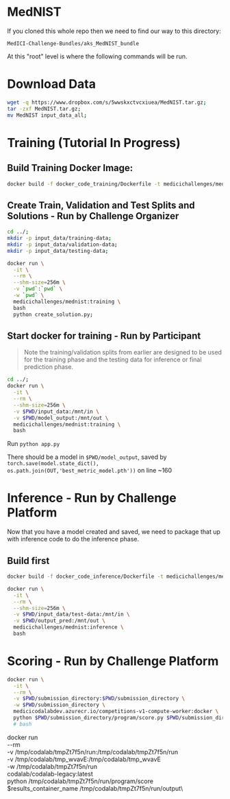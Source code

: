 # MedNIST

If you cloned this whole repo then we need to find our way to this directory:
```
MedICI-Challenge-Bundles/aks_MedNIST_bundle
```

At this "root" level is where the following commands will be run.

# Download Data
```bash
wget -q https://www.dropbox.com/s/5wwskxctvcxiuea/MedNIST.tar.gz;
tar -zxf MedNIST.tar.gz;
mv MedNIST input_data_all;
```

# Training (Tutorial In Progress)
## Build Training Docker Image:
```bash
docker build -f docker_code_training/Dockerfile -t medicichallenges/mednist:training .;
```

## Create Train, Validation and Test Splits and Solutions - Run by Challenge Organizer
```bash
cd ../;
mkdir -p input_data/training-data;
mkdir -p input_data/validation-data;
mkdir -p input_data/testing-data;

docker run \
  -it \
  --rm \
  --shm-size=256m \
  -v `pwd`:`pwd` \
  -w `pwd` \
  medicichallenges/mednist:training \
  bash
  python create_solution.py;
```


## Start docker for training - Run by Participant

> Note the training/validation splits from earlier are designed to be used for the training phase and the testing data for inference or final prediction phase.

```bash
cd ../;
docker run \
  -it \
  --rm \
  --shm-size=256m \
  -v $PWD/input_data:/mnt/in \
  -v $PWD/model_output:/mnt/out \
  medicichallenges/mednist:training \
  bash
```
Run ```python app.py```

There should be a model in ```$PWD/model_output```, saved by ```torch.save(model.state_dict(), os.path.join(OUT,'best_metric_model.pth'))``` on line ~160


# Inference - Run by Challenge Platform

Now that you have a model created and saved, we need to package that up with inference code to do the inference phase.

## Build first
```bash
docker build -f docker_code_inference/Dockerfile -t medicichallenges/mednist:inference .
```

```bash
docker run \
  -it \
  --rm \
  --shm-size=256m \
  -v $PWD/input_data/test-data:/mnt/in \
  -v $PWD/output_pred:/mnt/out \
  medicichallenges/mednist:inference \
  bash
```
<!-- CMD ["python", "inference_on_test.py"] -->
<!-- #medicichallenges/mednist:inference_sleep -->


# Scoring - Run by Challenge Platform
```bash
docker run \
  -it \
  --rm \
  -v $PWD/submission_directory:$PWD/submission_directory \
  -w $PWD/submission_directory \
  medicicodalabdev.azurecr.io/competitions-v1-compute-worker:docker \
  python $PWD/submission_directory/program/score.py $PWD/submission_directory/input $PWD/submission_directory/output
  # bash
```
<!-- -v $PWD/reference_data:/mnt/solution \ -->


docker run \
  --rm \
  -v /tmp/codalab/tmpZt7f5n/run:/tmp/codalab/tmpZt7f5n/run \
  -v /tmp/codalab/tmp_wvavE:/tmp/codalab/tmp_wvavE\
  -w /tmp/codalab/tmpZt7f5n/run \
  codalab/codalab-legacy:latest \
  python /tmp/codalab/tmpZt7f5n/run/program/score $results_container_name /tmp/codalab/tmpZt7f5n/run/output\

<!-- codalabinfrastructure.azurecr.io/aks-compute-worker:3 \ -->